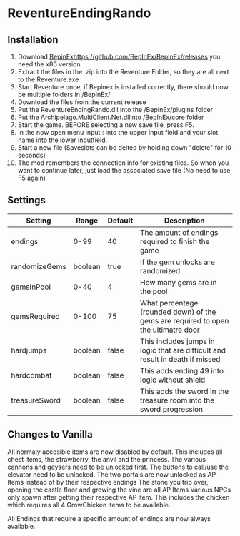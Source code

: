 # ReventureEndingRando

## Installation
1. Download [BepinEx](https://github.com/BepInEx/BepInEx/releases)https://github.com/BepInEx/BepInEx/releases you need the x86 version
2. Extract the files in the .zip into the Reventure Folder, so they are all next to the Reventure.exe
3. Start Reventure once, if Bepinex is installed correctly, there should now be multiple folders in /BepInEx/
4. Download the files from the current release
5. Put the ReventureEndingRando.dll into the /BepInEx/plugins folder
6. Put the Archipelago.MultiClient.Net.dllinto /BepInEx/core folder
7. Start the game. BEFORE selecting a new save file, press F5.
8. In the now open menu input <host>:<port> into the upper input field and your slot name into the lower inputfield.
9. Start a new file (Saveslots can be delted by holding down "delete" for 10 seconds)
10. The mod remembers the connection info for existing files. So when you want to continue later, just load the associated save file (No need to use F5 again)

## Settings
| Setting      | Range   | Default | Description                              |
|--------------|---------|---------|------------------------------------------|
|endings       | 0-99    | 40      |The amount of endings required to finish the game|
|randomizeGems | boolean | true    |If the gem unlocks are randomized|
|gemsInPool    | 0-40    | 4       |How many gems are in the pool|
|gemsRequired  | 0-100   | 75      |What percentage (rounded down) of the gems are required to open the ultimatre door|
|hardjumps     | boolean | false   |This includes jumps in logic that are difficult and result in death if missed|
|hardcombat    | boolean | false   |This adds ending 49 into logic without shield|
|treasureSword | boolean | false   |This adds the sword in the treasure room into the sword progression|


## Changes to Vanilla
All normaly accesible items are now disabled by default. This includes all chest items, the strawberry, the anvil and the princess.
The various cannons and geysers need to be unlocked first.
The buttons to call/use the elevator need to be unlocked.
The two portals are now unlocked as AP Items instead of by their respective endings
The stone you trip over, opening the castle floor and growing the vine are all AP Items
Various NPCs only spawn after getting their respective AP item. This includes the chicken which requires all 4 GrowChicken items to be available.

All Endings that require a specific amount of endings are now always available.

